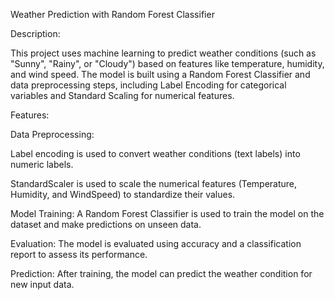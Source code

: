 Weather Prediction with Random Forest Classifier

Description:

This project uses machine learning to predict weather conditions (such as "Sunny", "Rainy", or "Cloudy") based on features like temperature, humidity, and wind speed. The model is built using a Random Forest Classifier and data preprocessing steps, including Label Encoding for categorical variables and Standard Scaling for numerical features.

Features:

Data Preprocessing:

Label encoding is used to convert weather conditions (text labels) into numeric labels.

StandardScaler is used to scale the numerical features (Temperature, Humidity, and WindSpeed) to standardize their values.

Model Training: A Random Forest Classifier is used to train the model on the dataset and make predictions on unseen data.

Evaluation: The model is evaluated using accuracy and a classification report to assess its performance.

Prediction: After training, the model can predict the weather condition for new input data.
